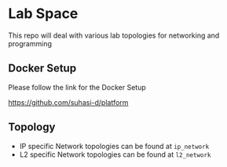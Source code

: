 # Lab Space
This repo will deal with various lab topologies for networking and programming 

## Docker Setup 

Please follow the link for the Docker Setup

https://github.com/suhasi-d/platform


## Topology

* IP specific Network topologies can be found at `ip_network`
* L2 specific Network topologies can be found at `l2_network`

